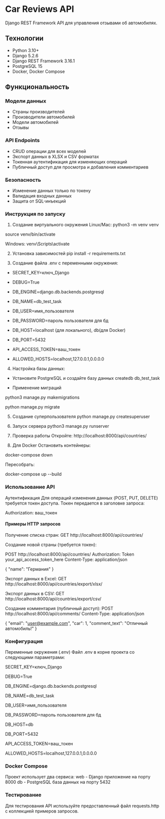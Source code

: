 # Car Reviews API

Django REST Framework API для управления отзывами об автомобилях.

## Технологии

- Python 3.10+
- Django 5.2.6
- Django REST Framework 3.16.1
- PostgreSQL 15
- Docker, Docker Compose

## Функциональность

### Модели данных
- Страны производителей
- Производители автомобилей  
- Модели автомобилей
- Отзывы

### API Endpoints
- CRUD операции для всех моделей
- Экспорт данных в XLSX и CSV форматах
- Токенная аутентификация для изменяющих операций
- Публичный доступ для просмотра и добавления комментариев

### Безопасность
- Изменение данных только по токену
- Валидация входных данных
- Защита от SQL-инъекций

### Инструкция по запуску
1. Создание виртуального окружения
Linux/Mac:
python3 -m venv venv

source venv/bin/activate

Windows:
venv\Scripts\activate

2. Установка зависимостей
pip install -r requirements.txt

3. Создание файла .env с переменными окружения:

- SECRET_KEY=ключ_Django

- DEBUG=True

- DB_ENGINE=django.db.backends.postgresql

- DB_NAME=db_test_task

- DB_USER=имя_пользователя

- DB_PASSWORD=пароль пользователя для бд

- DB_HOST=localhost (для локального), db(для Docker)

- DB_PORT=5432

- API_ACCESS_TOKEN=ваш_токен

- ALLOWED_HOSTS=localhost,127.0.0.1,0.0.0.0

4. Настройка базы данных:

- Установите PostgreSQL и создайте базу данных
createdb db_test_task

- Применение миграций

python3 manage.py makemigrations

python manage.py migrate

5. Создание суперпользователя
python manage.py createsuperuser

6. Запуск сервера
python3 manage.py runserver

7. Проверка работы
Откройте: http://localhost:8000/api/countries/

8. Для Docker
Остановить контейнеры:

 docker-compose down

Пересобрать: 

docker-compose up --build

### Использование API
Аутентификация
Для операций изменения данных (POST, PUT, DELETE) требуется токен доступа. Токен передается в заголовке запроса:

Authorization: ваш_токен

#### Примеры HTTP запросов
Получение списка стран:
GET http://localhost:8000/api/countries/

Создание новой страны (требуется токен):

POST http://localhost:8000/api/countries/
Authorization: Token your_api_access_token_here
Content-Type: application/json

{
  "name": "Германия"
}

Экспорт данных в Excel:
GET http://localhost:8000/api/countries/export/xlsx/

Экспорт данных в CSV:
GET http://localhost:8000/api/countries/export/csv/

Создание комментария (публичный доступ):
POST http://localhost:8000/api/comments/
Content-Type: application/json

{
  "email": "user@example.com",
  "car": 1,
  "comment_text": "Отличный автомобиль!"
}

### Конфигурация
Переменные окружения (.env)
Файл .env в корне проекта со следующими параметрами:

SECRET_KEY=ключ_Django

DEBUG=True

DB_ENGINE=django.db.backends.postgresql

DB_NAME=db_test_task

DB_USER=имя_пользователя

DB_PASSWORD=пароль пользователя для бд

DB_HOST=db

DB_PORT=5432

API_ACCESS_TOKEN=ваш_токен

ALLOWED_HOSTS=localhost,127.0.0.1,0.0.0.0

### Docker Compose
Проект использует два сервиса:
web - Django приложение на порту 8000
db - PostgreSQL база данных на порту 5432

### Тестирование
Для тестирования API используйте предоставленный файл requests.http с коллекцией примеров запросов.
